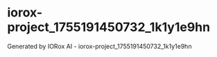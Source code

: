 # iorox-project_1755191450732_1k1y1e9hn
Generated by IORox AI - iorox-project_1755191450732_1k1y1e9hn
